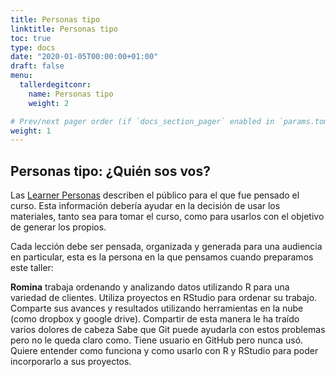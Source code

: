 ```yaml
---
title: Personas tipo
linktitle: Personas tipo
toc: true
type: docs
date: "2020-01-05T00:00:00+01:00"
draft: false
menu:
  tallerdegitconr:
    name: Personas tipo
    weight: 2

# Prev/next pager order (if `docs_section_pager` enabled in `params.toml`)
weight: 1
---
```



## Personas tipo: ¿Quién sos vos?

Las [Learner Personas](https://teachtogether.tech/es/index.html#s:process-personas) describen el público para el que fue pensado el curso.  Esta información debería ayudar en la decisión de usar los materiales, tanto sea para tomar el curso, como para usarlos con el objetivo de generar los propios.

Cada lección debe ser pensada, organizada y generada para una audiencia en particular, esta es la persona en la que pensamos cuando preparamos este taller:

**Romina** trabaja ordenando y analizando datos utilizando R para una variedad de clientes.
Utiliza proyectos en RStudio para ordenar su trabajo. Comparte sus avances y resultados utilizando herramientas en la nube (como dropbox y google drive).
Compartir de esta manera le ha traído varios dolores de cabeza Sabe que Git puede ayudarla con estos problemas pero no le queda claro como. Tiene usuario en GitHub pero nunca usó.
Quiere entender como funciona y como usarlo con R y RStudio para poder incorporarlo a sus proyectos.


